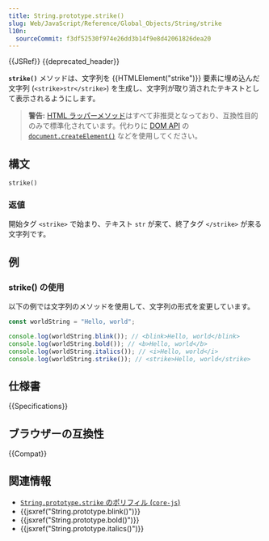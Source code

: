 ```yaml
---
title: String.prototype.strike()
slug: Web/JavaScript/Reference/Global_Objects/String/strike
l10n:
  sourceCommit: f3df52530f974e26dd3b14f9e8d42061826dea20
---
```


{{JSRef}} {{deprecated_header}}

**`strike()`** メソッドは、文字列を {{HTMLElement("strike")}} 要素に埋め込んだ文字列 (`<strike>str</strike>`) を生成し、文字列が取り消されたテキストとして表示されるようにします。

> **警告:** [HTML ラッパーメソッド](/ja/docs/Web/JavaScript/Reference/Global_Objects/String#html_wrapper_methods)はすべて非推奨となっており、互換性目的のみで標準化されています。代わりに [DOM API](/ja/docs/Web/API/Document_Object_Model) の [`document.createElement()`](/ja/docs/Web/API/Document/createElement) などを使用してください。

## 構文

```js-nolint
strike()
```

### 返値

開始タグ `<strike>` で始まり、テキスト `str` が来て、終了タグ `</strike>` が来る文字列です。

## 例

### strike() の使用

以下の例では文字列のメソッドを使用して、文字列の形式を変更しています。

```js
const worldString = "Hello, world";

console.log(worldString.blink()); // <blink>Hello, world</blink>
console.log(worldString.bold()); // <b>Hello, world</b>
console.log(worldString.italics()); // <i>Hello, world</i>
console.log(worldString.strike()); // <strike>Hello, world</strike>
```

## 仕様書

{{Specifications}}

## ブラウザーの互換性

{{Compat}}

## 関連情報

- [`String.prototype.strike` のポリフィル (`core-js`)](https://github.com/zloirock/core-js#ecmascript-string-and-regexp)
- {{jsxref("String.prototype.blink()")}}
- {{jsxref("String.prototype.bold()")}}
- {{jsxref("String.prototype.italics()")}}
